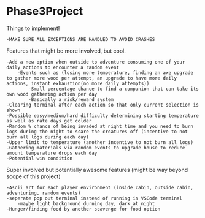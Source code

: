 # Phase3Project


Things to implement!
    
    -MAKE SURE ALL EXCEPTIONS ARE HANDLED TO AVOID CRASHES
    
Features that might be more involved, but cool.
    
    -Add a new option when outside to adventure consuming one of your daily actions to encounter a random event
        -Events such as (losing more temperature, finding an axe upgrade to gather more wood per attempt, an upgrade to have more daily actions, instant exhaustion(no more daily attempts))
            -Small percentage chance to find a companion that can take its own wood gathering action per day
            -Basically a risk/reward system
    -Clearing terminal after each action so that only current selection is shown
    -Possible easy/medium/hard difficulty determining starting temperature as well as rate days get colder
    -Random % chance of being invaded at night time and you need to burn logs during the night to scare the creatures off (incentive to not burn all logs during each day)
    -Upper limit to temperature (another incentive to not burn all logs)
    -Gathering materials via random events to upgrade house to reduce amount temperature drops each day
    -Potential win condition

Super involved but potentially awesome features (might be way beyond scope of this project)

    -Ascii art for each player environment (inside cabin, outside cabin, adventuring, random events)
    -seperate pop out terminal instead of running in VSCode terminal
        -maybe light background durning day, dark at night
    -Hunger/finding food by another scavenge for food option
